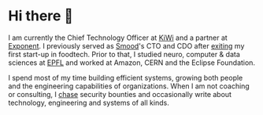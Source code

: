 # Hi there 👋

I am currently the Chief Technology Officer at [KiWi](https://conkiwi.com) and a
partner at [Exponent](https://exponent.ch). I previously served as
[Smood](https://smood.ch)'s CTO and CDO after
[exiting](https://agefi.com/actualites/entreprises/la-start-up-genevoise-apety-officialise-son-rachat-par-la-societe-de-livraison-romande-smood)
my first start-up in foodtech. Prior to that, I studied neuro, computer & data
sciences at [EPFL](https://github.com/zifeo/EPFL) and worked at Amazon, CERN and
the Eclipse Foundation.

I spend most of my time building efficient systems, growing both people and the
engineering capabilities of organizations. When I am not coaching or consulting,
I [chase](https://facebook.com/whitehat/thanks) security bounties and
occasionally write about technology, engineering and systems of all kinds.
